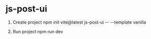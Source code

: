 # js-post-ui

1. Create project
   npm init vite@latest js-post-ui -- --template vanilla

2. Run project
   npm run dev
